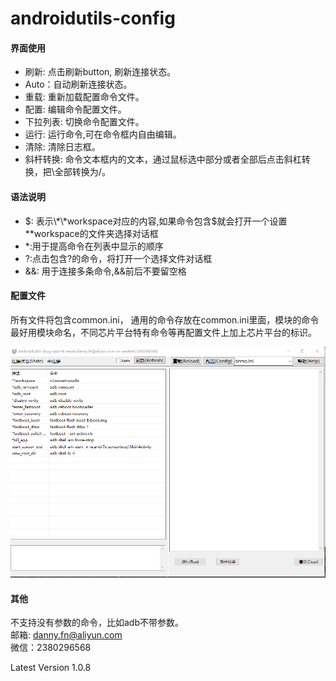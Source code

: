# androidutils-config

#### 界面使用
* 刷新: 点击刷新button, 刷新连接状态。  
* Auto：自动刷新连接状态。  
* 重载: 重新加载配置命令文件。  
* 配置: 编辑命令配置文件。  
* 下拉列表: 切换命令配置文件。 
* 运行: 运行命令,可在命令框内自由编辑。  
* 清除: 清除日志框。  
* 斜杆转换: 命令文本框内的文本，通过鼠标选中部分或者全部后点击斜杠转换，把\全部转换为/。  

#### 语法说明
* $: 表示\*\*workspace对应的内容,如果命令包含$就会打开一个设置\*\*workspace的文件夹选择对话框  
* \*:用于提高命令在列表中显示的顺序  
* ?:点击包含?的命令，将打开一个选择文件对话框  
* &&: 用于连接多条命令,&amp;&amp;前后不要留空格  

#### 配置文件
所有文件将包含common.ini， 通用的命令存放在common.ini里面，模块的命令最好用模块命名，不同芯片平台特有命令等再配置文件上加上芯片平台的标识。
 
![demo](demo.png)

#### 其他
不支持没有参数的命令，比如adb不带参数。  
邮箱: danny.fn@aliyun.com  
微信：2380296568  


Latest Version 1.0.8


